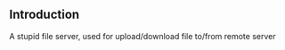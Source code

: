 Introduction
---------
A stupid file server, used for upload/download file to/from remote server



